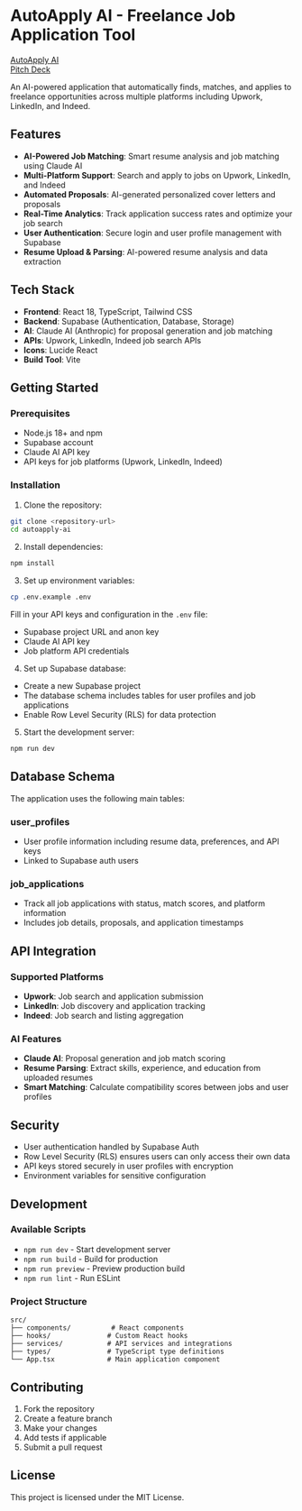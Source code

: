 # AutoApply AI - Freelance Job Application Tool

[AutoApply AI](https://curious-sfogliatella-3e9c6b.netlify.app/) <br>
[Pitch Deck](https://docs.google.com/presentation/d/1byy3u1vafGo2hfsZPdNe0XTrQBhBba38dFxx7szkXeY/edit?usp=sharing)

An AI-powered application that automatically finds, matches, and applies to freelance opportunities across multiple platforms including Upwork, LinkedIn, and Indeed.

## Features

- **AI-Powered Job Matching**: Smart resume analysis and job matching using Claude AI
- **Multi-Platform Support**: Search and apply to jobs on Upwork, LinkedIn, and Indeed
- **Automated Proposals**: AI-generated personalized cover letters and proposals
- **Real-Time Analytics**: Track application success rates and optimize your job search
- **User Authentication**: Secure login and user profile management with Supabase
- **Resume Upload & Parsing**: AI-powered resume analysis and data extraction

## Tech Stack

- **Frontend**: React 18, TypeScript, Tailwind CSS
- **Backend**: Supabase (Authentication, Database, Storage)
- **AI**: Claude AI (Anthropic) for proposal generation and job matching
- **APIs**: Upwork, LinkedIn, Indeed job search APIs
- **Icons**: Lucide React
- **Build Tool**: Vite

## Getting Started

### Prerequisites

- Node.js 18+ and npm
- Supabase account
- Claude AI API key
- API keys for job platforms (Upwork, LinkedIn, Indeed)

### Installation

1. Clone the repository:
```bash
git clone <repository-url>
cd autoapply-ai
```

2. Install dependencies:
```bash
npm install
```

3. Set up environment variables:
```bash
cp .env.example .env
```

Fill in your API keys and configuration in the `.env` file:
- Supabase project URL and anon key
- Claude AI API key
- Job platform API credentials

4. Set up Supabase database:
- Create a new Supabase project
- The database schema includes tables for user profiles and job applications
- Enable Row Level Security (RLS) for data protection

5. Start the development server:
```bash
npm run dev
```

## Database Schema

The application uses the following main tables:

### user_profiles
- User profile information including resume data, preferences, and API keys
- Linked to Supabase auth users

### job_applications
- Track all job applications with status, match scores, and platform information
- Includes job details, proposals, and application timestamps

## API Integration

### Supported Platforms
- **Upwork**: Job search and application submission
- **LinkedIn**: Job discovery and application tracking
- **Indeed**: Job search and listing aggregation

### AI Features
- **Claude AI**: Proposal generation and job match scoring
- **Resume Parsing**: Extract skills, experience, and education from uploaded resumes
- **Smart Matching**: Calculate compatibility scores between jobs and user profiles

## Security

- User authentication handled by Supabase Auth
- Row Level Security (RLS) ensures users can only access their own data
- API keys stored securely in user profiles with encryption
- Environment variables for sensitive configuration

## Development

### Available Scripts

- `npm run dev` - Start development server
- `npm run build` - Build for production
- `npm run preview` - Preview production build
- `npm run lint` - Run ESLint

### Project Structure

```
src/
├── components/          # React components
├── hooks/              # Custom React hooks
├── services/           # API services and integrations
├── types/              # TypeScript type definitions
└── App.tsx             # Main application component
```

## Contributing

1. Fork the repository
2. Create a feature branch
3. Make your changes
4. Add tests if applicable
5. Submit a pull request

## License

This project is licensed under the MIT License.
